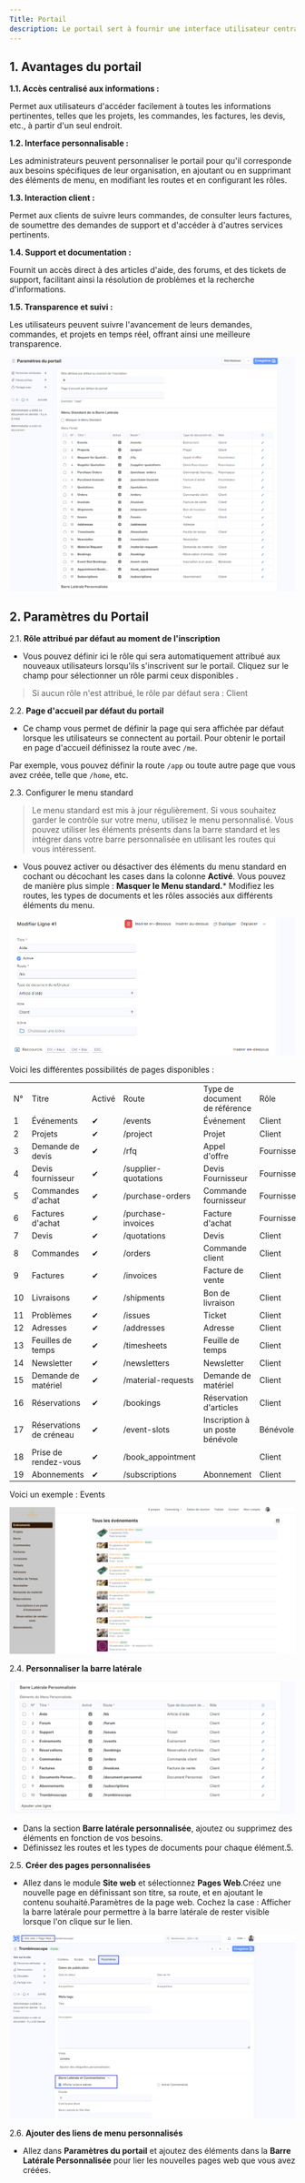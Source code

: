 ```yaml
---
Title: Portail
description: Le portail sert à fournir une interface utilisateur centralisée pour accéder à diverses fonctionnalités et informations.
---
```


## 1. Avantages du portail

**1.1. Accès centralisé aux informations :**

Permet aux utilisateurs d'accéder facilement à toutes les informations pertinentes, telles que les projets, les commandes, les factures, les devis, etc., à partir d'un seul endroit.

**1.2. Interface personnalisable :**

Les administrateurs peuvent personnaliser le portail pour qu'il corresponde aux besoins spécifiques de leur organisation, en ajoutant ou en supprimant des éléments de menu, en modifiant les routes et en configurant les rôles.

**1.3. Interaction client :**

Permet aux clients de suivre leurs commandes, de consulter leurs factures, de soumettre des demandes de support et d'accéder à d'autres services pertinents.

**1.4. Support et documentation :**

Fournit un accès direct à des articles d'aide, des forums, et des tickets de support, facilitant ainsi la résolution de problèmes et la recherche d'informations.

**1.5. Transparence et suivi :**

Les utilisateurs peuvent suivre l'avancement de leurs demandes, commandes, et projets en temps réel, offrant ainsi une meilleure transparence.

![Cette image permet de visualiser le formulaire : Portail.](/portail-barre-laterale.png)

## 2. Paramètres du Portail

2.1. **Rôle attribué par défaut au moment de l'inscription**

- Vous pouvez définir ici le rôle qui sera automatiquement attribué aux nouveaux utilisateurs lorsqu'ils s'inscrivent sur le portail. Cliquez sur le champ pour sélectionner un rôle parmi ceux disponibles .

> Si aucun rôle n'est attribué, le rôle par défaut sera : Client

2.2. **Page d'accueil par défaut du portail**

- Ce champ vous permet de définir la page qui sera affichée par défaut lorsque les utilisateurs se connectent au portail. Pour obtenir le portail en page d'accueil définissez la route avec `/me`.

Par exemple, vous pouvez définir la route `/app` ou toute autre page que vous avez créée, telle que `/home`, etc.

2.3. Configurer le menu standard

> Le menu standard est mis à jour régulièrement. Si vous souhaitez garder le contrôle sur votre menu, utilisez le menu personnalisé. Vous pouvez utiliser les éléments présents dans la barre standard et les intégrer dans votre barre personnalisée en utilisant les routes qui vous intéressent.

- Vous pouvez activer ou désactiver des éléments du menu standard en cochant ou décochant les cases dans la colonne **Activé**. Vous pouvez de manière plus simple : **Masquer le Menu standard.**\* Modifiez les routes, les types de documents et les rôles associés aux différents éléments du menu.

![Cette image permet de visualiser le menu de la barre latérale.](/portail-section.png)

Voici les différentes possibilités de pages disponibles :

|    |                         |        |                      |                                 |             |
| -- | ----------------------- | ------ | -------------------- | ------------------------------- | ----------- |
| N° | Titre                   | Activé | Route                | Type de document de référence   | Rôle        |
| 1  | Événements              | ✔      | /events              | Événement                       | Client      |
| 2  | Projets                 | ✔      | /project             | Projet                          | Client      |
| 3  | Demande de devis        | ✔      | /rfq                 | Appel d'offre                   | Fournisseur |
| 4  | Devis fournisseur       | ✔      | /supplier-quotations | Devis Fournisseur               | Fournisseur |
| 5  | Commandes d'achat       | ✔      | /purchase-orders     | Commande fournisseur            | Fournisseur |
| 6  | Factures d'achat        | ✔      | /purchase-invoices   | Facture d'achat                 | Fournisseur |
| 7  | Devis                   | ✔      | /quotations          | Devis                           | Client      |
| 8  | Commandes               | ✔      | /orders              | Commande client                 | Client      |
| 9  | Factures                | ✔      | /invoices            | Facture de vente                | Client      |
| 10 | Livraisons              | ✔      | /shipments           | Bon de livraison                | Client      |
| 11 | Problèmes               | ✔      | /issues              | Ticket                          | Client      |
| 12 | Adresses                | ✔      | /addresses           | Adresse                         | Client      |
| 13 | Feuilles de temps       | ✔      | /timesheets          | Feuille de temps                | Client      |
| 14 | Newsletter              | ✔      | /newsletters         | Newsletter                      | Client      |
| 15 | Demande de matériel     | ✔      | /material-requests   | Demande de matériel             | Client      |
| 16 | Réservations            | ✔      | /bookings            | Réservation d'articles          | Client      |
| 17 | Réservations de créneau | ✔      | /event-slots         | Inscription à un poste bénévole | Bénévole    |
| 18 | Prise de rendez-vous    | ✔      | /book\_appointment   |                                 | Client      |
| 19 | Abonnements             | ✔      | /subscriptions       | Abonnement                      | Client      |

Voici un exemple : Events

![Cette image permet de visualiser un exemple pour la barre latérale standard.](/portail-ex-barre-laterale.png)

2.4. **Personnaliser la barre latérale**

![Cette image permet de visualiser la zone permettant de personnaliser le barre latérale](/portail-barre-perso.png)

- Dans la section **Barre latérale personnalisée**, ajoutez ou supprimez des éléments en fonction de vos besoins.
- Définissez les routes et les types de documents pour chaque élément.5.

2.5. **Créer des pages personnalisées**

- Allez dans le module **Site web** et sélectionnez **Pages Web**.Créez une nouvelle page en définissant son titre, sa route, et en ajoutant le contenu souhaité.Paramètres de la page web. Cochez la case : Afficher la barre latérale pour permettre à la barre latérale de rester visible lorsque l'on clique sur le lien.

![Cette image permet de visualiser le formulaire : Page Web / Paramètres](/page-web-pour-portail.png)

2.6. **Ajouter des liens de menu personnalisés**

- Allez dans **Paramètres du portail** et ajoutez des éléments dans la **Barre Latérale Personnalisée** pour lier les nouvelles pages web que vous avez créées.
